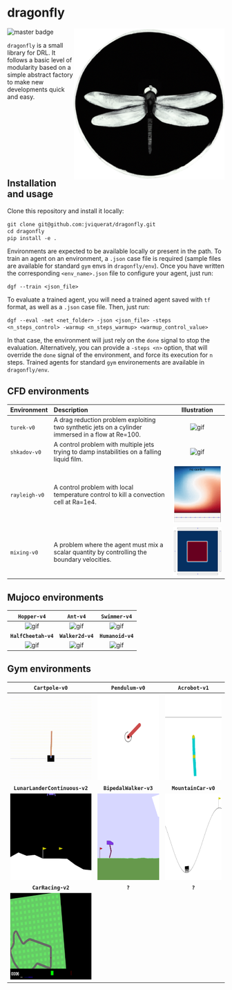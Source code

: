 # dragonfly

<p align="center">
  <img align="right" width="350" alt="logo" src="dragonfly/msc/logo.png">
</p>

![master badge](https://github.com/jviquerat/dragonfly/workflows/dragonfly/badge.svg?branch=master)

`dragonfly` is a small library for DRL. It follows a basic level of modularity based on a simple abstract factory to make new developments quick and easy.

<br/>
<br/>
<br/>
<br/>
<br/>
<br/>
<br/>
<br/>

## Installation and usage

Clone this repository and install it locally:

```
git clone git@github.com:jviquerat/dragonfly.git
cd dragonfly
pip install -e .
```

Environments are expected to be available locally or present in the path. To train an agent on an environment, a `.json` case file is required (sample files are available for standard `gym` envs in `dragonfly/env`). Once you have written the corresponding `<env_name>.json` file to configure your agent, just run:

```
dgf --train <json_file>
```

To evaluate a trained agent, you will need a trained agent saved with `tf` format, as well as a `.json` case file. Then, just run:

```
dgf --eval -net <net_folder> -json <json_file> -steps <n_steps_control> -warmup <n_steps_warmup> <warmup_control_value>
```

In that case, the environment will just rely on the `done` signal to stop the evaluation. Alternatively, you can provide a `-steps <n>` option, that will override the `done` signal of the environment, and force its execution for `n` steps. Trained agents for standard `gym` environements are available in `dragonfly/env`.

## CFD environments

| Environment   | Description                                                                                        | Illustration                                                 |
|:--------------|:---------------------------------------------------------------------------------------------------|:------------------------------------------------------------:|
| `turek-v0`    | A drag reduction problem exploiting two synthetic jets on a cylinder immersed in a flow at Re=100. | <img width="400" alt="gif" src="dragonfly/msc/turek.gif">    |
| `shkadov-v0`  | A control problem with multiple jets trying to damp instabilities on a falling liquid film.        | <img width="400" alt="gif" src="dragonfly/msc/shkadov.gif">  |
| `rayleigh-v0` | A control problem with local temperature control to kill a convection cell at Ra=1e4.              | <img width="200" alt="gif" src="dragonfly/msc/rayleigh.gif"> |
| `mixing-v0`   | A problem where the agent must mix a scalar quantity by controlling the boundary velocities.       | <img width="200" alt="gif" src="dragonfly/msc/mixing.gif">   |

## Mujoco environments

| **`Hopper-v4`**                                                  | **`Ant-v4`**                                                  | **`Swimmer-v4`**                                             |
|:----------------------------------------------------------------:|:-------------------------------------------------------------:|:------------------------------------------------------------:|
| <img height="250" alt="gif" src="dragonfly/msc/hopper.gif">      | <img height="250" alt="gif" src="dragonfly/msc/ant.gif">      | <img height="250" alt="gif" src="dragonfly/msc/swimmer.gif"> |
| **`HalfCheetah-v4`**                                             | **`Walker2d-v4`**                                             | **`Humanoid-v4`**                                            |
| <img height="250" alt="gif" src="dragonfly/msc/halfcheetah.gif"> | <img height="250" alt="gif" src="dragonfly/msc/walker2d.gif"> | <img height="250" alt="gif" src="dragonfly/msc/humanoid.gif">|

## Gym environments

| **`Cartpole-v0`**                                                          | **`Pendulum-v0`**                                                  | **`Acrobot-v1`**                                                 |
|:--------------------------------------------------------------------------:|:------------------------------------------------------------------:|:----------------------------------------------------------------:|
| <img height="200" alt="gif" src="dragonfly/msc/cartpole.gif">              | <img height="200" alt="gif" src="dragonfly/msc/pendulum.gif">      | <img height="200" alt="gif" src="dragonfly/msc/acrobot.gif">     |
| **`LunarLanderContinuous-v2`**                                             | **`BipedalWalker-v3`**                                             | **`MountainCar-v0`**                                             |
| <img height="200" alt="gif" src="dragonfly/msc/lunarlander.gif"> | <img height="200" alt="gif" src="dragonfly/msc/bipedalwalker.gif"> | <img height="200" alt="gif" src="dragonfly/msc/mountaincar.gif"> |
| **`CarRacing-v2`**                                                         | **`?`**                                                            | **`?`**                                                          |
| <img height="200" alt="gif" src="dragonfly/msc/carracing.gif">             |                                                                    |                                                                  |
